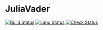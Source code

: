# JuliaVader

[![Build Status](https://travis-ci.org/nusretipek/JuliaVader.svg?branch=master)](https://travis-ci.org/nusretipek/JuliaVader)
[![Lang Status](https://img.shields.io/github/languages/top/nusretipek/JuliaVader?color=blueviolet)](https://img.shields.io/github/languages/top/nusretipek/JuliaVader?color=blueviolet)
[![Check Status](https://img.shields.io/github/checks-status/nusretipek/JuliaVader/master)](https://img.shields.io/github/checks-status/nusretipek/JuliaVader/master)
